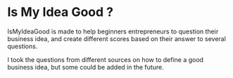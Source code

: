 # Is My Idea Good ?

IsMyIdeaGood is made to help beginners entrepreneurs to question their business idea, and create different scores based on their answer to several questions.

I took the questions from different sources on how to define a good business idea, but some could be added in the future.
